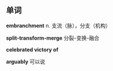 ## 单词

**embranchment**
n. 支流（脉），分支（机构）

**split-transform-merge**
分裂-变换-融合

**celebrated victory of**

**arguably**
可以说

